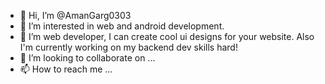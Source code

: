 - 👋 Hi, I’m @AmanGarg0303
- 👀 I’m interested in web and android development.
- 🌱 I’m web developer, I can create cool ui designs for your website. Also I'm currently working on my backend dev skills hard! 
- 💞️ I’m looking to collaborate on ...
- 📫 How to reach me ...

<!---
AmanGarg0303/AmanGarg0303 is a ✨ special ✨ repository because its `README.md` (this file) appears on your GitHub profile.
You can click the Preview link to take a look at your changes.
--->
